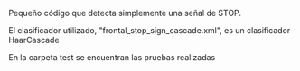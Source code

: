 Pequeño código que detecta simplemente una señal de STOP.

El clasificador utilizado, "frontal_stop_sign_cascade.xml", es un clasificador HaarCascade

En la carpeta test se encuentran las pruebas realizadas


